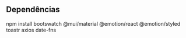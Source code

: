 ## Dependências

npm install bootswatch @mui/material @emotion/react @emotion/styled toastr axios date-fns

